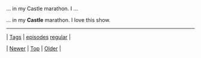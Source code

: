 <!--
title: &hellip; in my Castle marathon. I love this show.
date: 2020-06-28T15:27:00.263Z
tags: episodes, regular
-->


… in my Castle marathon. I ...

<p>… in my <strong>Castle</strong> marathon. I love this show.</p>

<!--BOTTOM-POST-NAVIGATION-->
---

| [Tags](tags.md) | [episodes](tag-episodes.md) [regular](tag-regular.md) |

| [Newer](75683528150.md) | [Top](index.md) | [Older](76317080897.md) |